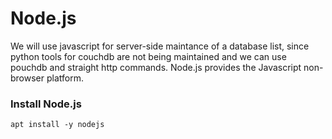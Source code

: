 # Node.js

We will use javascript for server-side maintance of a database list, since python tools for couchdb are not being maintained and we can use pouchdb and straight http commands. Node.js provides the Javascript non-browser platform.

### Install Node.js

```
apt install -y nodejs
```



